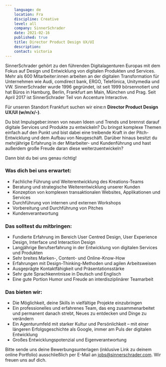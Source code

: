 ```yaml
---
    language: de
    location: Fra
    discipline: Creative
    level: all
    company: SinnerSchrader
    date: 2021-02-16
    published: true
    title: Director Product Design UX/UI
    description: 
    contact: victoria
---
```


SinnerSchrader gehört zu den führenden Digitalagenturen Europas mit dem Fokus auf Design und Entwicklung von digitalen Produkten und Services. Mehr als 600 Mitarbeiter:innen arbeiten an der digitalen Transformation für Unternehmen wie Audi, comdirect bank, ERGO, Telefónica, Unitymedia und VW. SinnerSchrader wurde 1996 gegründet, ist seit 1999 börsennotiert und hat Büros in Hamburg, Berlin, Frankfurt am Main, München und Prag. Seit April 2017 ist SinnerSchrader Teil von Accenture Interactive.
 
Für unseren Standort Frankfurt suchen wir eine:n **Director Product Design UX/UI (w/m/x/-)**.
 
Du bist Impulsgeber:innen von neuen Ideen und Trends und brennst darauf digitale Services und Produkte zu entwickeln? Du bringst komplexe Themen einfach auf den Punkt und bist dabei eine treibende Kraft in der Pitch-Entwicklung und dem Aufbau von Neugeschäft. Darüber hinaus besitzt du mehrjährige Erfahrung in der Mitarbeiter- und Kundenführung und hast außerdem große Freude daran diese weiterzuentwickeln? 
 
Dann bist du bei uns genau richtig!
 
### Was dich bei uns erwartet:
 
 - Fachliche Führung und Weiterentwicklung des Kreations-Teams
 - Beratung und strategische Weiterentwicklung unserer Kunden
 - Konzeption von komplexen transaktionalen Websites, Applikationen und  Services
 - Durchführung von internen und externen Workshops
 - Vorbereitung und Durchführung von Pitches
 - Kundenverantwortung
 
### Das solltest du mitbringen:
 
- Fundierte Erfahrung im Bereich User Centred Design, User Experience Design, Interface und Interaction Design
- Langjährige Berufserfahrung in der Entwicklung von digitalen Services und Produkten
- Sehr breites Marken-, Content- und Online-Know-How
- Erfahrungen mit Design-Thinking-Methoden und agilen Arbeitsweisen
- Ausgeprägte Kontaktfähigkeit und Präsentationsstärke
- Sehr gute Sprachkenntnisse in Deutsch und Englisch
- Eine gute Portion Humor und Freude an interdisziplinärer Teamarbeit
 
### Das bieten wir:
 
- Die Möglichkeit, deine Skills in vielfältige Projekte einzubringen
- Ein professionelles und erfahrenes Team, das eng zusammenarbeitet und permanent danach strebt, Neues zu entdecken und Dinge zu verändern
- Ein Agenturumfeld mit starker Kultur und Persönlichkeit – mit einer längeren Erfolgsgeschichte als Google, immer am Puls der digitalen Entwicklung
- Großes Entwicklungspotenzial und Eigenverantwortung

Bitte sende uns deine Bewerbungsunterlagen (inklusive Link zu deinem online Portfolio) ausschließlich per E-Mail an <jobs@sinnerschrader.com>. Wir freuen uns auf dich.
